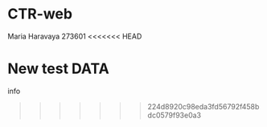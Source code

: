 # CTR-web
Maria Haravaya
273601
<<<<<<< HEAD

New test DATA
=======
info
>>>>>>> 224d8920c98eda3fd56792f458bdc0579f93e0a3
